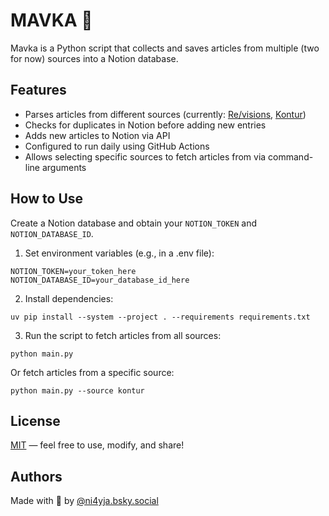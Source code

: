 # MAVKA 🌱
Mavka is a Python script that collects and saves articles from multiple (two for now) sources into a Notion database.

## Features
- Parses articles from different sources (currently: [Re/visions](https://revisionsjournal.com/), [Kontur](https://kontur.media/))
- Checks for duplicates in Notion before adding new entries
- Adds new articles to Notion via API
- Configured to run daily using GitHub Actions
- Allows selecting specific sources to fetch articles from via command-line arguments

## How to Use
Create a Notion database and obtain your ```NOTION_TOKEN``` and ```NOTION_DATABASE_ID```.

1. Set environment variables (e.g., in a .env file):
```
NOTION_TOKEN=your_token_here
NOTION_DATABASE_ID=your_database_id_here
```

2. Install dependencies:
```
uv pip install --system --project . --requirements requirements.txt
```

3. Run the script to fetch articles from all sources:
```
python main.py
```

Or fetch articles from a specific source:
```
python main.py --source kontur
```

## License
[MIT](https://choosealicense.com/licenses/mit/) — feel free to use, modify, and share!

## Authors
Made with 💟 by [@ni4yja.bsky.social](https://bsky.app/profile/did:plc:vhmeqpag4d3ubflbsrgck4nb)
